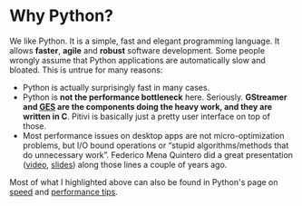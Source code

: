 # Why Python?

We like Python. It is a simple, fast and elegant programming language.
It allows **faster**, **agile** and **robust** software development.
Some people wrongly assume that Python applications are automatically
slow and bloated. This is untrue for many reasons:

-   Python is actually surprisingly fast in many cases.
-   Python is **not the performance bottleneck** here. Seriously.
    **GStreamer and [GES](GES.md) are the components doing the
    heavy work, and they are written in C**. Pitivi is basically just a
    pretty user interface on top of those.
-   Most performance issues on desktop apps are not micro-optimization
    problems, but I/O bound operations or “stupid algorithms/methods
    that do unnecessary work”. Federico Mena Quintero did a great
    presentation
    ([video](http://video.fosdem.org/2007/FOSDEM2007-ProfilingDesktopApplication.ogg),
    [slides](http://people.gnome.org/~federico/docs/2007-02-FOSDEM/html/index.html))
    along those lines a couple of years ago.

Most of what I highlighted above can also be found in Python's page on
[speed](http://wiki.python.org/moin/PythonSpeed) and [performance
tips](http://wiki.python.org/moin/PythonSpeed/PerformanceTips).
